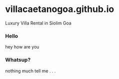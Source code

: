 # villacaetanogoa.github.io
Luxury Villa Rental in Siolim Goa

### Hello

hey how are you 

### Whatsup?

nothing much tell me  . . .

###
